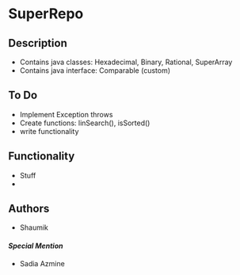 # SuperRepo

## Description
 - Contains java classes: Hexadecimal, Binary, Rational, SuperArray
 - Contains java interface: Comparable (custom) 

## To Do 
 - Implement Exception throws
 - Create functions: linSearch(), isSorted()
 - write functionality

## Functionality
 - Stuff
 - 

## Authors
 - Shaumik
#### *Special Mention*
 - Sadia Azmine

